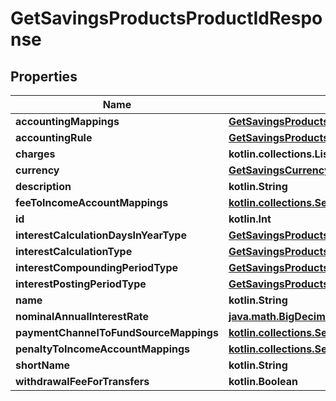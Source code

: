 
# GetSavingsProductsProductIdResponse

## Properties
| Name | Type | Description | Notes |
| ------------ | ------------- | ------------- | ------------- |
| **accountingMappings** | [**GetSavingsProductsAccountingMappings**](GetSavingsProductsAccountingMappings.md) |  |  [optional] |
| **accountingRule** | [**GetSavingsProductsAccountingRule**](GetSavingsProductsAccountingRule.md) |  |  [optional] |
| **charges** | **kotlin.collections.List&lt;kotlin.Int&gt;** |  |  [optional] |
| **currency** | [**GetSavingsCurrency**](GetSavingsCurrency.md) |  |  [optional] |
| **description** | **kotlin.String** |  |  [optional] |
| **feeToIncomeAccountMappings** | [**kotlin.collections.Set&lt;GetSavingsProductsFeeToIncomeAccountMappings&gt;**](GetSavingsProductsFeeToIncomeAccountMappings.md) |  |  [optional] |
| **id** | **kotlin.Int** |  |  [optional] |
| **interestCalculationDaysInYearType** | [**GetSavingsProductsInterestCalculationDaysInYearType**](GetSavingsProductsInterestCalculationDaysInYearType.md) |  |  [optional] |
| **interestCalculationType** | [**GetSavingsProductsInterestCalculationType**](GetSavingsProductsInterestCalculationType.md) |  |  [optional] |
| **interestCompoundingPeriodType** | [**GetSavingsProductsInterestCompoundingPeriodType**](GetSavingsProductsInterestCompoundingPeriodType.md) |  |  [optional] |
| **interestPostingPeriodType** | [**GetSavingsProductsInterestPostingPeriodType**](GetSavingsProductsInterestPostingPeriodType.md) |  |  [optional] |
| **name** | **kotlin.String** |  |  [optional] |
| **nominalAnnualInterestRate** | [**java.math.BigDecimal**](java.math.BigDecimal.md) |  |  [optional] |
| **paymentChannelToFundSourceMappings** | [**kotlin.collections.Set&lt;GetSavingsProductsPaymentChannelToFundSourceMappings&gt;**](GetSavingsProductsPaymentChannelToFundSourceMappings.md) |  |  [optional] |
| **penaltyToIncomeAccountMappings** | [**kotlin.collections.Set&lt;GetSavingsProductsPenaltyToIncomeAccountMappings&gt;**](GetSavingsProductsPenaltyToIncomeAccountMappings.md) |  |  [optional] |
| **shortName** | **kotlin.String** |  |  [optional] |
| **withdrawalFeeForTransfers** | **kotlin.Boolean** |  |  [optional] |



